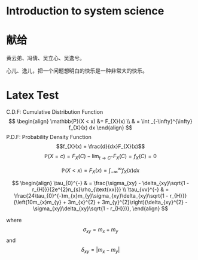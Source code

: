 
# Introduction to system science


# 献给

黄云弟、冯倩、吴立心、吴逸兮。

心儿、逸儿，把一个问题想明白的快乐是一种非常大的快乐。


# Latex Test
C.D.F: Cumulative Distribution Function
$$
\begin{align}
\mathbb{P}(X < x) &= F_{X}(x)  \\
& = \int _{-\infty}^{\infty} f_{X}(x) dx 
\end{align}
$$
P.D.F: Probability Density Function
$$f_{X}(x) = \frac{d}{dx}F_{X}(x)$$
$$\mathbb{P}(X=c) = F_{X}(C) - \lim_{ t \to C^-}F_{X}(C) = f_{X}(C) = 0$$

$$
\begin{equation}
\mathbb{P}(X < x) = F_{X}(x) = \int _{-\infty}^{\infty} f_{X}(x) dx 
\end{equation}
$$

$$
\begin{align}
  \tau_{0}^{-} & = \frac{\sigma_{xy} - \delta_{xy}\sqrt{1 - r_{H}}}{2e^{2}n_{s}\rho_{\text{xx}}} \\
  \tau_{vv}^{-} & = \frac{24\tau_{0}^{-}m_{x}m_{y}\sigma_{xy}\delta_{xy}\sqrt{1 - r_{H}}}{\left(10m_{x}m_{y} + 3m_{x}^{2} + 3m_{y}^{2}\right)(\delta_{xy}^{2} - \sigma_{xy}\delta_{xy}\sqrt{1 - r_{H}})},
\end{align}
$$

where $$\sigma_{xy} = m_{x} + m_{y}$$ and $$\delta_{xy} = \lvert m_{x} - m_{y}\rvert$$